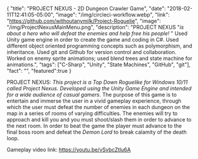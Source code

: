 {
  "title": "PROJECT NEXUS - 2D Dungeon Crawler Game",
  "date": "2018-02-11T12:41:05-05:00",
  "image": "/img/circleci-workflow.webp",
  "link": "https://github.com/withoutanymilk/Project-Roguelie",
  "image": "/img/ProjectNexusMainMenu.png",
  "description": "PROJECT NEXUS \"<em>is about a hero who will defeat the enemies and help free his people! </em>\" Used Unity game engine in order to create the game and coding in C#. Used different object oriented programming concepts such as polymorphism, and inheritance. Used git and Github for version control and collaboration. Worked on enemy sprite animations; used blend trees and state machine for animations.",
  "tags": ["C-Sharp", "Unity", "State Machines", "GitHub", "git"],
  "fact": "",
  "featured":true
}

PROJECT NEXUS:<em> This project is a Top Down Roguelike for Windows 10/11 called Project Nexus. Developed using the Unity Game Engine and intended for a wide audience of casual gamers</em>. The purpose of this game is to entertain and immerse the user in a vivid gameplay experience, through which the user must defeat the number of enemies in each dungeon on the map in a series of rooms of varying difficulties. The enemies will try to approach and kill you and you must shoot/slash them in order to advance to the next room. In order to beat the game the player must advance to the final boss room and defeat the <em>Demon Lord</em> to break calamity of the death loop.

Gameplay video link: https://youtu.be/vSvbcZtlu6A